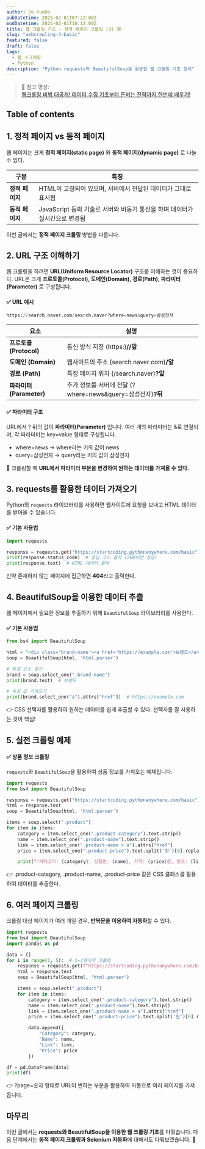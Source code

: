 ```yaml
---
author: Jo YunHo
pubDatetime: 2025-02-01T07:22:00Z
modDatetime: 2025-02-01T10:12:00Z
title: 웹 크롤링 기초 - 정적 페이지 크롤링 (3) 完
slug: "webcrawling-3-basic"
featured: false
draft: false
tags:
  - 웹 스크래핑
  - Python
description: "Python requests와 BeautifulSoup을 활용한 웹 크롤링 기초 정리"
---
```


> 📌 참고 영상:  
> [웹크롤링 비법 대공개! 데이터 수집 기초부터 돈버는 전략까지 한번에 배우기!](https://www.youtube.com/watch?v=Uf21RUo3KNc&list=PLNO7MWpu0eeUFdGMirV8_EkiLETqj8xA4)

## Table of contents

## 1. 정적 페이지 vs 동적 페이지

웹 페이지는 크게 **정적 페이지(static page)** 와 **동적 페이지(dynamic page)** 로 나눌 수 있다.

| 구분  | 특징 |
|------|------|
| **정적 페이지** | HTML이 고정되어 있으며, 서버에서 전달된 데이터가 그대로 표시됨 |
| **동적 페이지** | JavaScript 등의 기술로 서버와 비동기 통신을 하며 데이터가 실시간으로 변경됨 |

이번 글에서는 **정적 페이지 크롤링** 방법을 다룹니다.

## 2. URL 구조 이해하기

웹 크롤링을 하려면 **URL(Uniform Resource Locator)** 구조를 이해하는 것이 중요하다.
URL은 크게 **프로토콜(Protocol), 도메인(Domain), 경로(Path), 파라미터(Parameter)** 로 구성됩니다.

#### ✅ URL 예시

```python
https://search.naver.com/search.naver?where=news&query=삼성전자
```

|요소|설명|
|------|-----|
|**프로토콜 (Protocol)** | 통신 방식 지정 (https:)**//앞**|
|**도메인 (Domain)** | 웹사이트의 주소 (search.naver.com)**/앞**|
|**경로 (Path)** | 특정 페이지 위치 (/search.naver)**?앞**|
|**파라미터 (Parameter)** | 추가 정보를 서버에 전달 (?where=news&query=삼성전자)**?뒤**|

#### ✅ 파라미터 구조

URL에서 ? 뒤의 값이 **파라미터(Parameter)** 입니다.
여러 개의 파라미터는 &로 연결되며, 각 파라미터는 key=value 형태로 구성됩니다.
- where=news → where라는 키의 값이 news
- query=삼성전자 → query라는 키의 값이 삼성전자

📌 크롤링할 때 **URL에서 파라미터 부분을 변경하여 원하는 데이터를 가져올 수 있다.**

## 3. requests를 활용한 데이터 가져오기

Python의 `requests` 라이브러리를 사용하면 웹사이트에 요청을 보내고 HTML 데이터를 받아올 수 있습니다.

#### ✅ 기본 사용법

```python
import requests

response = requests.get("https://startcoding.pythonanywhere.com/basic")
print(response.status_code)  # 응답 코드 출력 (200이면 성공)
print(response.text)  # HTML 데이터 출력
```

만약 존재하지 않는 페이지에 접근하면 **404**라고 출력한다.

## 4. BeautifulSoup을 이용한 데이터 추출

웹 페이지에서 필요한 정보를 추출하기 위해 `BeautifulSoup` 라이브러리를 사용한다.

#### ✅ 기본 사용법


```python
from bs4 import BeautifulSoup

html = "<div class='brand-name'><a href='https://example.com'>브랜드</a></div>"
soup = BeautifulSoup(html, 'html.parser')

# 특정 요소 찾기
brand = soup.select_one(".brand-name")
print(brand.text)  # 브랜드

# 속성 값 가져오기
print(brand.select_one("a").attrs["href"])  # https://example.com
```

👉 CSS 선택자를 활용하여 원하는 데이터를 쉽게 추출할 수 있다. 선택자를 잘 사용하는 것이 핵심!

## 5. 실전 크롤링 예제

#### ✅ 상품 정보 크롤링

`requests`와 `BeautifulSoup`을 활용하여 상품 정보를 가져오는 예제입니다.

```python
import requests
from bs4 import BeautifulSoup

response = requests.get("https://startcoding.pythonanywhere.com/basic")
html = response.text
soup = BeautifulSoup(html, 'html.parser')

items = soup.select(".product")
for item in items:
    category = item.select_one(".product-category").text.strip()
    name = item.select_one(".product-name").text.strip()
    link = item.select_one(".product-name > a").attrs["href"]
    price = item.select_one(".product-price").text.split('원')[0].replace(',', '')

    print(f"카테고리: {category}, 상품명: {name}, 가격: {price}원, 링크: {link}")
```

👉 .product-category, .product-name, .product-price 같은 CSS 클래스를 활용하여 데이터를 추출한다.

## 6. 여러 페이지 크롤링

크롤링 대상 페이지가 여러 개일 경우, **반복문을 이용하여 자동화**할 수 있다.

```python
import requests
from bs4 import BeautifulSoup
import pandas as pd

data = []
for i in range(1, 5):  # 1~4페이지 크롤링
    response = requests.get(f"https://startcoding.pythonanywhere.com/basic?page={i}")
    html = response.text
    soup = BeautifulSoup(html, 'html.parser')

    items = soup.select(".product")
    for item in items:
        category = item.select_one(".product-category").text.strip()
        name = item.select_one(".product-name").text.strip()
        link = item.select_one(".product-name > a").attrs["href"]
        price = item.select_one(".product-price").text.split('원')[0].replace(',', '')

        data.append({
            "Category": category,
            "Name": name,
            "Link": link,
            "Price": price
        })

df = pd.DataFrame(data)
print(df)
```

👉 ?page=숫자 형태로 URL이 변하는 부분을 활용하여 자동으로 여러 페이지를 가져옵니다.

## 마무리

이번 글에서는 **requests와 BeautifulSoup을 이용한 웹 크롤링 기초**를 다뤘습니다.
다음 단계에서는 **동적 페이지 크롤링과 Selenium 자동화**에 대해서도 다뤄보겠습니다. 🚀